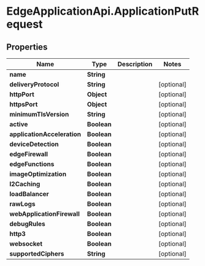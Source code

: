 # EdgeApplicationApi.ApplicationPutRequest

## Properties

Name | Type | Description | Notes
------------ | ------------- | ------------- | -------------
**name** | **String** |  | 
**deliveryProtocol** | **String** |  | [optional] 
**httpPort** | **Object** |  | [optional] 
**httpsPort** | **Object** |  | [optional] 
**minimumTlsVersion** | **String** |  | [optional] 
**active** | **Boolean** |  | [optional] 
**applicationAcceleration** | **Boolean** |  | [optional] 
**deviceDetection** | **Boolean** |  | [optional] 
**edgeFirewall** | **Boolean** |  | [optional] 
**edgeFunctions** | **Boolean** |  | [optional] 
**imageOptimization** | **Boolean** |  | [optional] 
**l2Caching** | **Boolean** |  | [optional] 
**loadBalancer** | **Boolean** |  | [optional] 
**rawLogs** | **Boolean** |  | [optional] 
**webApplicationFirewall** | **Boolean** |  | [optional] 
**debugRules** | **Boolean** |  | [optional] 
**http3** | **Boolean** |  | [optional] 
**websocket** | **Boolean** |  | [optional] 
**supportedCiphers** | **String** |  | [optional] 


